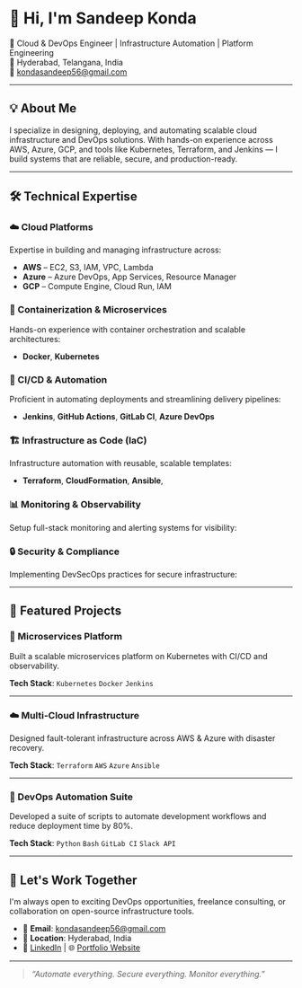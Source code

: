 # 👋 Hi, I'm Sandeep Konda

🚀 Cloud & DevOps Engineer | Infrastructure Automation | Platform Engineering  
📍 Hyderabad, Telangana, India  
📧 kondasandeep56@gmail.com

---

## 💡 About Me

I specialize in designing, deploying, and automating scalable cloud infrastructure and DevOps solutions. With hands-on experience across AWS, Azure, GCP, and tools like Kubernetes, Terraform, and Jenkins — I build systems that are reliable, secure, and production-ready.

---

## 🛠️ Technical Expertise

### ☁️ Cloud Platforms
Expertise in building and managing infrastructure across:

- **AWS** – EC2, S3, IAM, VPC, Lambda  
- **Azure** – Azure DevOps, App Services, Resource Manager  
- **GCP** – Compute Engine, Cloud Run, IAM  

### 🐳 Containerization & Microservices
Hands-on experience with container orchestration and scalable architectures:

- **Docker**, **Kubernetes**

### 🔄 CI/CD & Automation
Proficient in automating deployments and streamlining delivery pipelines:

- **Jenkins**, **GitHub Actions**, **GitLab CI**, **Azure DevOps**

### 🏗️ Infrastructure as Code (IaC)
Infrastructure automation with reusable, scalable templates:

- **Terraform**, **CloudFormation**, **Ansible**,

### 📊 Monitoring & Observability
Setup full-stack monitoring and alerting systems for visibility:



### 🔒 Security & Compliance
Implementing DevSecOps practices for secure infrastructure:



---

## 🌟 Featured Projects

### 🚀 Microservices Platform
Built a scalable microservices platform on Kubernetes with CI/CD and observability.

**Tech Stack**: `Kubernetes` `Docker` `Jenkins` 

---

### ☁️ Multi-Cloud Infrastructure
Designed fault-tolerant infrastructure across AWS & Azure with disaster recovery.

**Tech Stack**: `Terraform` `AWS` `Azure` `Ansible`  

---

### 🔧 DevOps Automation Suite
Developed a suite of scripts to automate development workflows and reduce deployment time by 80%.

**Tech Stack**: `Python` `Bash` `GitLab CI` `Slack API` 

---

## 🤝 Let's Work Together

I'm always open to exciting DevOps opportunities, freelance consulting, or collaboration on open-source infrastructure tools.

- 📧 **Email**: kondasandeep56@gmail.com  
- 📍 **Location**: Hyderabad, India  
- 💼 [LinkedIn](https://www.linkedin.com/in/sandeepkonda07/) | 🌐 [Portfolio Website](https://thesandeepkonda.github.io/Personalblog/)

---

> *“Automate everything. Secure everything. Monitor everything.”*

